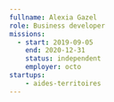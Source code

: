 ```yaml
---
fullname: Alexia Gazel
role: Business developer
missions:
  - start: 2019-09-05
    end: 2020-12-31
    status: independent
    employer: octo
startups:
    - aides-territoires
---
```

